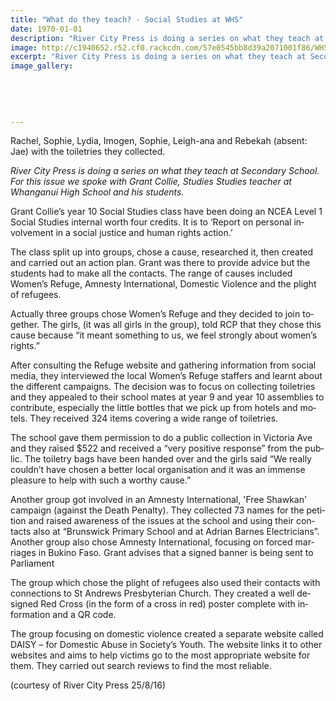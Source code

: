```yaml
---
title: "What do they teach? - Social Studies at WHS"
date: 1970-01-01
description: "River City Press is doing a series on what they teach at Secondary School. For this issue we spoke with Grant Collie, Studies Studies teacher at Whanganui High School and his students."
image: http://c1940652.r52.cf0.rackcdn.com/57e0545bb8d39a2071001f86/WHS-social-studies-RCP-25-Aug-2016.jpg
excerpt: "River City Press is doing a series on what they teach at Secondary School. For this issue we spoke with Grant Collie, Studies Studies teacher at Whanganui High School and his students."
image_gallery:
    
    
    
    
    
---
```


<p class="BasicParagraph"><span class="CharacterStyle1"><span lang="EN-GB">Rachel, Sophie, Lydia, Imogen, Sophie, Leigh-ana and Rebekah&nbsp;</span></span>(absent: Jae) with the toiletries they collected.</p>
<p class="BasicParagraph"><span class="CharacterStyle1"><em><span lang="EN-GB">River City Press is doing a series on what they teach at Secondary School. For this issue we spoke with Grant Collie, Studies Studies teacher at Whanganui High School and his students.</span></em></span></p>
<p class="BasicParagraph"><span class="CharacterStyle1"><span lang="EN-GB">Grant Collie&rsquo;s year 10 Social Studies class have been doing an NCEA Level 1 Social Studies internal worth four credits. It is to &lsquo;Report on personal involvement in a social justice and human rights action.&rsquo;</span></span></p>
<p class="BasicParagraph"><span class="CharacterStyle1"><span lang="EN-GB">The class split up into groups, chose a cause, researched it, then created and carried out an action plan. Grant was there to provide advice but the students had to make all the contacts. The range of causes included Women&rsquo;s Refuge, Amnesty International, Domestic Violence and the plight of refugees. </span></span></p>
<p class="BasicParagraph"><span class="CharacterStyle1"><span lang="EN-GB">Actually three groups chose Women&rsquo;s Refuge and they decided to join together. The girls, (it was all girls in the group), told RCP that they chose this cause because &ldquo;it meant something to us, we feel strongly about women&rsquo;s rights.&rdquo;</span></span></p>
<p class="BasicParagraph"><span class="CharacterStyle1"><span lang="EN-GB">After consulting the Refuge website and gathering information from social media, they interviewed the local Women&rsquo;s Refuge staffers and learnt about the different campaigns. The decision was to focus on collecting toiletries and they appealed to their school mates at year 9 and year 10 assemblies to contribute, especially the little bottles that we pick up from hotels and motels. They received 324 items covering a wide range of toiletries.</span></span></p>
<p class="BasicParagraph"><span class="CharacterStyle1"><span lang="EN-GB">The school gave them permission to do a public collection in Victoria Ave and they raised $522 and received a &ldquo;very positive response&rdquo; from the public. The toiletry bags have been handed over and the girls said &ldquo;We really couldn&rsquo;t have chosen a better local organisation and it was an immense pleasure to help with such a worthy cause.&rdquo;</span></span></p>
<p class="BasicParagraph"><span class="CharacterStyle1"><span lang="EN-GB">Another group got involved in an Amnesty International, 'Free Shawkan' campaign (against the Death Penalty). They collected 73 names for the petition and raised awareness of the issues at the school and using their contacts also at &ldquo;Brunswick Primary School and at Adrian Barnes Electricians&rdquo;. Another group also chose Amnesty International, focusing on forced marriages in Bukino Faso. Grant advises that a signed banner is being sent to Parliament</span></span></p>
<p class="BasicParagraph"><span class="CharacterStyle1"><span lang="EN-GB">The group which chose the plight of refugees also used their contacts with connections to St Andrews Presbyterian Church. They created a well designed Red Cross (in the form of a cross in red) poster complete with information and a QR code.</span></span></p>
<p class="BasicParagraph"><span class="CharacterStyle1"><span lang="EN-GB">The group focusing on domestic violence created a separate website called DAISY &ndash; for Domestic Abuse in Society&rsquo;s Youth. The website links it to other websites and aims to help victims go to the most appropriate website for them. They carried out search reviews to find the most reliable.</span></span>&nbsp;</p>
<p class="BasicParagraph"><span>(courtesy of River City Press 25/8/16)</span></p>

